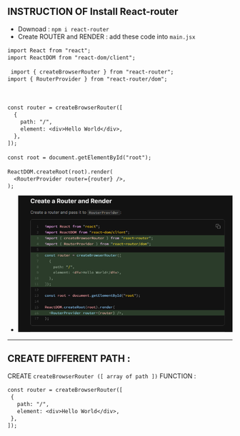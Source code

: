 ## INSTRUCTION OF Install React-router   
- Downoad : ` npm i react-router `
- Create ROUTER and RENDER : add these code into ` main.jsx `
``` 
import React from "react";
import ReactDOM from "react-dom/client";

 import { createBrowserRouter } from "react-router";
import { RouterProvider } from "react-router/dom"; 



const router = createBrowserRouter([
  {
    path: "/",
    element: <div>Hello World</div>,
  },
]);

const root = document.getElementById("root");

ReactDOM.createRoot(root).render(
  <RouterProvider router={router} />,
);
```


- ![alt text](image.png)


---
## CREATE DIFFERENT PATH : 
 CREATE `createBrowserRouter ([ array of path ])` FUNCTION : <br>
 ```
const router = createBrowserRouter([
  {
    path: "/",
    element: <div>Hello World</div>,
  },
]); 
```